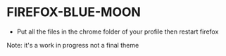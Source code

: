 # FIREFOX-BLUE-MOON


- Put all the files in the chrome folder of your profile then restart firefox

Note: it's a work in progress not a final theme
